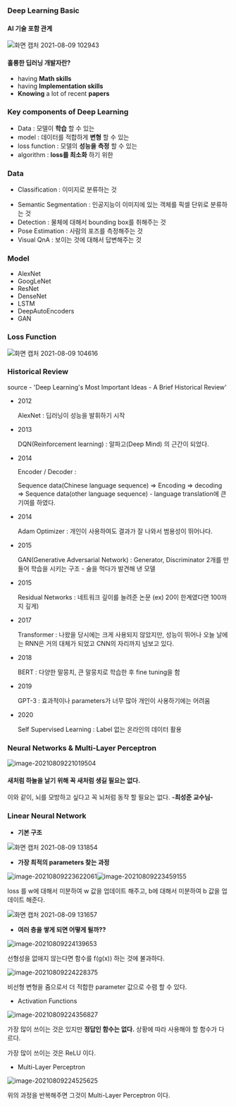 ### Deep Learning Basic

#### AI 기술 포함 관계

![화면 캡처 2021-08-09 102943](https://user-images.githubusercontent.com/88299729/128722624-73f3570d-5d88-4c89-a900-c7acc32b2cac.png)



#### 훌륭한 딥러닝 개발자란?

* having **Math skills**  
* having **Implementation skills** 
* **Knowing** a lot of recent **papers**



### Key components of Deep Learning

* Data : 모델이 **학습** 할 수 있는
* model : 데이터를 적합하게 **변형** 할 수 있는
* loss function : 모델의 **성능을** **측정** 할 수 있는
* algorithm : **loss를 최소화** 하기 위한 



### Data

* Classification : 이미지로 분류하는 것

- Semantic Segmentation : 인공지능이 이미지에 있는 객체를 픽셀 단위로 분류하는 것
- Detection : 물체에 대해서 bounding box를 취해주는 것
- Pose Estimation : 사람의 포즈를 측정해주는 것
- Visual QnA : 보이는 것에 대해서 답변해주는 것



### Model

* AlexNet 
* GoogLeNet 
* ResNet 
* DenseNet 
* LSTM 
* DeepAutoEncoders 
* GAN



### Loss Function

![화면 캡처 2021-08-09 104616](https://user-images.githubusercontent.com/88299729/128721726-b36e796c-b109-4d41-b6a8-bae283a14385.png)



### Historical Review

source -  'Deep Learning's Most Important Ideas - A Brief Historical Review'



* 2012

  AlexNet : 딥러닝이 성능을 발휘하기 시작

  

* 2013

  DQN(Reinforcement learning) : 알파고(Deep Mind) 의 근간이 되었다.

  

* 2014

  Encoder / Decoder : 

  Sequence data(Chinese language sequence) => Encoding => decoding => Sequence data(other language sequence) - language translation에 큰 기여를 하였다.

  

* 2014

  Adam Optimizer : 개인이 사용하여도 결과가 잘 나와서 범용성이 뛰어나다.

  

* 2015

  GAN(Generative Adversarial Network) : Generator, Discriminator 2개를 만들어 학습을 시키는 구조 - 술을 먹다가 발견해 낸 모델

  

* 2015

  Residual Networks : 네트워크 깊이를 늘려준 논문 (ex) 20이 한계였다면 100까지 깊게)

  

* 2017

  Transformer : 나왔을 당시에는 크게 사용되지 않았지만, 성능이 뛰어나 오늘 날에는 RNN은 거의 대체가 되었고 CNN의 자리까지 넘보고 있다.

  

* 2018

  BERT : 다양한 말뭉치, 큰 말뭉치로 학습한 후 fine tuning을 함



* 2019

  GPT-3 : 효과적이나 parameters가 너무 많아 개인이 사용하기에는 어려움



* 2020

  Self Supervised Learning : Label 없는 온라인의 데이터 활용



### Neural Networks & Multi-Layer Perceptron



![image-20210809221019504](https://user-images.githubusercontent.com/88299729/128721820-997d9916-f5fa-49f8-a670-812f6e844480.png)



#### 새처럼 하늘을 날기 위해 꼭 새처럼 생길 필요는 없다. 

이와 같이, 뇌를 모방하고 싶다고 꼭 뇌처럼 동작 할 필요는 없다.   **-최성준 교수님-**



### Linear Neural Network

* **기본 구조**

![화면 캡처 2021-08-09 131854](https://user-images.githubusercontent.com/88299729/128721882-9a9dc564-15c6-42e0-92ff-7632e7c60515.png)



* **가장 최적의 parameters 찾는 과정**

![image-20210809223622061](https://user-images.githubusercontent.com/88299729/128721937-7afe217e-e417-4376-b163-321186ccf7cb.png)![image-20210809223459155](https://user-images.githubusercontent.com/88299729/128722030-7a7711ab-3d11-4e7c-b38c-478391c7bc9a.png)



loss 를 w에 대해서 미분하여 w 값을 업데이트 해주고, b에 대해서 미분하여 b 값을 업데이트 해준다.



![화면 캡처 2021-08-09 131657](https://user-images.githubusercontent.com/88299729/128722091-6e38597f-4b27-4a3c-a4f0-7689b5608925.png)



* **여러 층을 쌓게 되면 어떻게 될까??**



![image-20210809224139653](https://user-images.githubusercontent.com/88299729/128722158-deb62482-6338-4d7a-8d8f-03869363ed9a.png)



선형성을 없애지 않는다면 함수를 f(g(x)) 하는 것에 불과하다.



![image-20210809224228375](https://user-images.githubusercontent.com/88299729/128722203-2ade571d-4f5a-4e07-972b-6b2d563419aa.png)

비선형 변형을 줌으로서 더 적합한 parameter 값으로 수렴 할 수 있다.



* Activation Functions



![image-20210809224356827](https://user-images.githubusercontent.com/88299729/128722247-5cca2ced-4d7b-4750-a895-78ad4f005588.png)



가장 많이 쓰이는 것은 있지만 **정답인 함수는 없다.** 상황에 따라 사용해야 할 함수가 다르다.

가장 많이 쓰이는 것은 ReLU 이다.



* Multi-Layer Perceptron



![image-20210809224525625](https://user-images.githubusercontent.com/88299729/128722293-6ba33511-c0ca-43a0-97ce-8d6975b70e54.png)

위의 과정을 반복해주면 그것이 Multi-Layer Perceptron 이다.